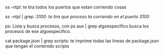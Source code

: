 ss -ntpl: te tira todos los puertos que estan corriendo cosas

ss -ntpl | grep *:3100: te tira que proceso ta corriendo en el puerto 3100*

ps: Lista y busca procesos, con ps aux | grep algoespecifico busca los procesos de ese algoespecifico.

cat package.json | grep scripts: te imprime todas las lineas de package.json que tengan el contenido scripts
